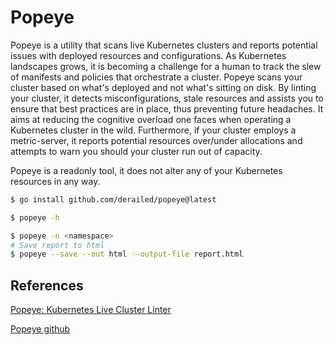 # Popeye

Popeye is a utility that scans live Kubernetes clusters and reports potential issues with deployed resources and configurations. As Kubernetes landscapes grows, it is becoming a challenge for a human to track the slew of manifests and policies that orchestrate a cluster. Popeye scans your cluster based on what's deployed and not what's sitting on disk. By linting your cluster, it detects misconfigurations, stale resources and assists you to ensure that best practices are in place, thus preventing future headaches. It aims at reducing the cognitive overload one faces when operating a Kubernetes cluster in the wild. Furthermore, if your cluster employs a metric-server, it reports potential resources over/under allocations and attempts to warn you should your cluster run out of capacity.

Popeye is a readonly tool, it does not alter any of your Kubernetes resources in any way.

```sh
$ go install github.com/derailed/popeye@latest

$ popeye -h

$ popeye -n <namespace>
# Save report to html
$ popeye --save --out html --output-file report.html
```

## References

[Popeye: Kubernetes Live Cluster Linter](https://popeyecli.io/)

[Popeye github](https://github.com/derailed/popeye)
